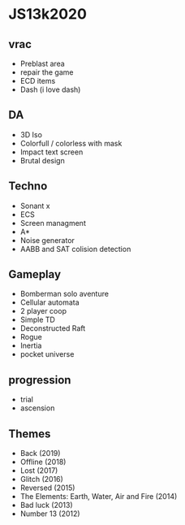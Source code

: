 # JS13k2020

## vrac

- Preblast area
- repair the game
- ECD items
- Dash (i love dash)

## DA

- 3D Iso
- Colorfull / colorless with mask
- Impact text screen
- Brutal design 

## Techno

- Sonant x
- ECS
- Screen managment
- A*
- Noise generator
- AABB and SAT colision detection

## Gameplay

- Bomberman solo aventure
- Cellular automata
- 2 player coop
- Simple TD
- Deconstructed Raft
- Rogue
- Inertia
- pocket universe

## progression 

- trial
- ascension 


## Themes

- Back (2019)
- Offline (2018)
- Lost (2017)
- Glitch (2016)
- Reversed (2015)
- The Elements: Earth, Water, Air and Fire (2014)
- Bad luck (2013)
- Number 13 (2012)




